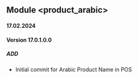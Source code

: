 ## Module <product_arabic>

#### 17.02.2024
#### Version 17.0.1.0.0
##### ADD
- Initial commit for Arabic Product Name in POS

